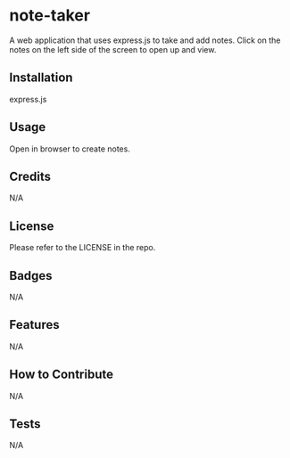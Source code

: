 # note-taker
A web application that uses express.js to take and add notes. Click on the notes on the left side of the screen to open up and view.

## Installation

express.js

## Usage

Open in browser to create notes.

## Credits

N/A

## License

Please refer to the LICENSE in the repo.

## Badges

N/A
## Features

N/A

## How to Contribute

N/A

## Tests

N/A


